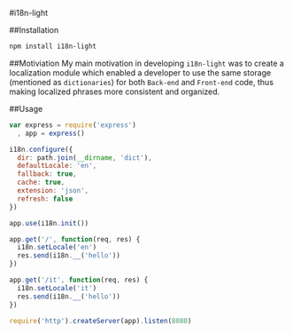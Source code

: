 #i18n-light

##Installation

```bash
npm install i18n-light
```

##Motiviation
My main motivation in developing `i18n-light` was to create a localization module which enabled a developer to use the same storage (mentioned as `dictionaries`) for both `Back-end` and `Front-end` code, thus making localized phrases more consistent and organized.

##Usage
```javascript
var express = require('express')
  , app = express()

i18n.configure({
  dir: path.join(__dirname, 'dict'),
  defaultLocale: 'en',
  fallback: true,
  cache: true,
  extension: 'json',
  refresh: false
})

app.use(i18n.init())

app.get('/', function(req, res) {
  i18n.setLocale('en')
  res.send(i18n.__('hello'))
})

app.get('/it', function(req, res) {
  i18n.setLocale('it')
  res.send(i18n.__('hello'))
})

require('http').createServer(app).listen(8080)
```